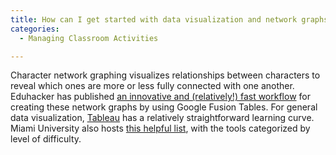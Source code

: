 ```yaml
---
title: How can I get started with data visualization and network graphs?
categories:
  - Managing Classroom Activities

---
```

Character network graphing visualizes relationships between characters to reveal which ones are more or less fully connected with one another. Eduhacker has published [an innovative and (relatively!) fast workflow](https://www.google.com/url?q=http://www.eduhacker.net/technology/create-network-graphs-google-fusion-tables.html&sa=D&source=editors&ust=1649984699412007&usg=AOvVaw0aQ8XL7EhTHtv_RhzU42KO) for creating these network graphs by using Google Fusion Tables. For general data visualization, [Tableau](https://www.google.com/url?q=https://www.tableau.com/academic/teaching&sa=D&source=editors&ust=1649984699412203&usg=AOvVaw2Q4LA2DwcB2uojnPuv-hWX) has a relatively straightforward learning curve. Miami University also hosts [this helpful list](https://www.google.com/url?q=https://libguides.lib.miamioh.edu/c.php?g%3D957684%26p%3D7057570&sa=D&source=editors&ust=1649984699412393&usg=AOvVaw33OfA_oq30Hu-q1nJKNqtY), with the tools categorized by level of difficulty.